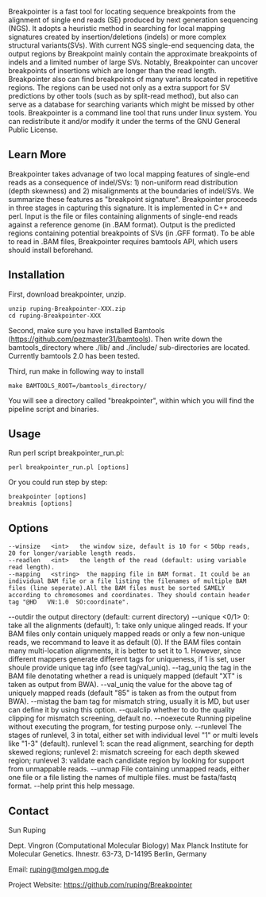 Breakpointer is a fast tool for locating sequence breakpoints from the alignment of single end reads (SE) produced by next generation sequencing (NGS). It adopts a heuristic method in searching for local mapping signatures created by insertion/deletions (indels) or more complex structural variants(SVs). With current NGS single-end sequencing data, the output regions by Breakpoint mainly contain the approximate breakpoints of indels and a limited number of large SVs. Notably, Breakpointer can uncover breakpoints of insertions which are longer than the read length. Breakpointer also can find breakpoints of many variants located in repetitive regions. The regions can be used not only as a extra support for SV predictions by other tools (such as by split-read method), but also can serve as a database for searching variants which might be missed by other tools. Breakpointer is a command line tool that runs under linux system. You can redistribute it and/or modify it under the terms of the GNU General Public License.


Learn More
---

Breakpointer takes advanage of two local mapping features of single-end reads as a consequence of indel/SVs: 1) non-uniform read distribution (depth skewness) and 2) misalignments at the boundaries of indel/SVs. We summarize these features as "breakpoint signature". Breakpointer proceeds in three stages in capturing this signature. It is implemented in C++ and perl. Input is the file or files containing alignments of single-end reads against a reference genome (in .BAM format). Output is the predicted regions containing potential breakpoints of SVs (in .GFF format). To be able to read in .BAM files, Breakpointer requires bamtools API, which users should install beforehand.
    

Installation
---

First, download breakpointer, unzip.

	unzip ruping-Breakpointer-XXX.zip
	cd ruping-Breakpointer-XXX

Second, make sure you have installed Bamtools (https://github.com/pezmaster31/bamtools). Then write down the bamtools_directory where ./lib/ and ./include/ sub-directories are located. Currently bamtools 2.0 has been tested.

Third, run make in following way to install

	make BAMTOOLS_ROOT=/bamtools_directory/

You will see a directory called "breakpointer", within which you will find the pipeline script and binaries.


Usage
---

Run perl script breakpointer_run.pl:

	perl breakpointer_run.pl [options]
    

Or you could run step by step:

	breakpointer [options]
	breakmis [options]


Options
---
	--winsize   <int>   the window size, default is 10 for < 50bp reads, 20 for longer/variable length reads.
	--readlen   <int>   the length of the read (default: using variable read length).
	--mapping   <string>  the mapping file in BAM format. It could be an individual BAM file or a file listing the filenames of multiple BAM files (line seperate).All the BAM files must be sorted SAMELY according to chromosomes and coordinates. They should contain header tag "@HD   VN:1.0  SO:coordinate".
--outdir        <string>   the output directory (default: current directory)
--unique        <0/1>      0: take all the alignments (default), 1: take only unique alinged reads. If your BAM files only contain uniquely mapped reads or only a few non-unique reads, we recommand to leave it as default (0). If the BAM files contain many multi-location alignments, it is better to set it to 1. However, since different mappers generate different tags for uniqueness, if 1 is set, user shoule provide unique tag info (see tag/val_uniq).
--tag_uniq      <string>   the tag in the BAM file denotating whether a read is uniquely mapped (default "XT" is taken as output from BWA).
--val_uniq      <int>      the value for the above tag of uniquely mapped reads (default "85" is taken as from the output from BWA).
--mistag        <string>   the bam tag for mismatch string, usually it is MD, but user can define it by using this option.
--qualclip                 whether to do the quality clipping for mismatch screening, default no.
--noexecute                Running pipeline without executing the program, for testing purpose only.
--runlevel      <int>      The stages of runlevel, 3 in total, either set with individual level "1" or multi levels like "1-3" (default). runlevel 1: scan the read alignment, searching for depth skewed regions; runlevel 2: mismatch screeing for each depth skewed region; runlevel 3: validate each candidate region by looking for support from unmappable reads.
--unmap         <string>   File containing unmapped reads, either one file or a file listing the names of multiple files. must be fasta/fastq format.
--help                     print this help message.



Contact
---
Sun Ruping

Dept. Vingron (Computational Molecular Biology)
Max Planck Institute for Molecular Genetics. Ihnestr. 63-73, D-14195 Berlin, Germany

Email: ruping@molgen.mpg.de

Project Website: https://github.com/ruping/Breakpointer
